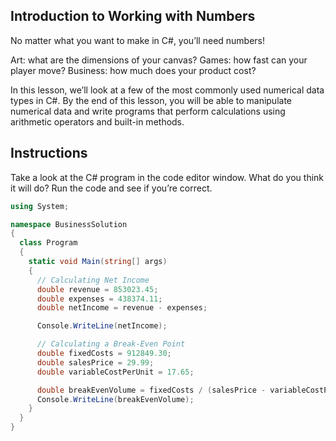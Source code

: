 ## Introduction to Working with Numbers

No matter what you want to make in C#, you’ll need numbers!

Art: what are the dimensions of your canvas?
Games: how fast can your player move?
Business: how much does your product cost?

In this lesson, we’ll look at a few of the most commonly used numerical data types in C#. By the end of this lesson, you will be able to manipulate numerical data and write programs that perform calculations using arithmetic operators and built-in methods.

## Instructions

Take a look at the C# program in the code editor window. What do you think it will do? Run the code and see if you’re correct.

```c#
using System;

namespace BusinessSolution
{
  class Program
  {
    static void Main(string[] args)
    {
      // Calculating Net Income 
      double revenue = 853023.45;
      double expenses = 438374.11;
      double netIncome = revenue - expenses;

      Console.WriteLine(netIncome);

      // Calculating a Break-Even Point
      double fixedCosts = 912849.30;
      double salesPrice = 29.99;
      double variableCostPerUnit = 17.65;

      double breakEvenVolume = fixedCosts / (salesPrice - variableCostPerUnit);
      Console.WriteLine(breakEvenVolume);
    }
  }
}

```
